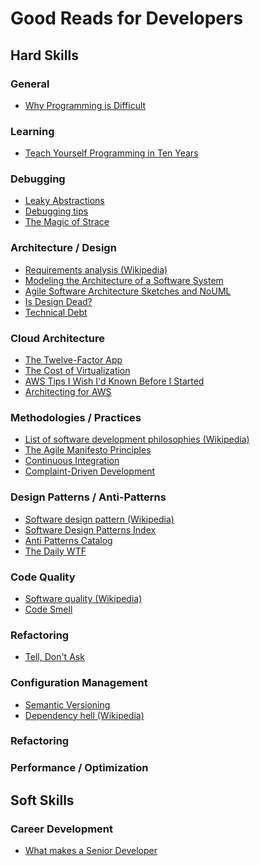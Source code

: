 Good Reads for Developers
=========================

Hard Skills
-----------

### General

 * [Why Programming is Difficult](http://joearms.github.io/2014/02/07/why-programming-is-difficult.html)
 
### Learning

 * [Teach Yourself Programming in Ten Years](http://norvig.com/21-days.html)

### Debugging

 * [Leaky Abstractions](http://www.joelonsoftware.com/articles/LeakyAbstractions.html)
 * [Debugging tips](http://www.yoda.arachsys.com/csharp/debugging.html)
 * [The Magic of Strace](http://chadfowler.com/blog/2014/01/26/the-magic-of-strace)
 
### Architecture / Design

 * [Requirements analysis (Wikipedia)](http://en.wikipedia.org/wiki/Requirements_analysis)
 * [Modeling the Architecture of a Software System](http://msdn.microsoft.com/en-us/library/dd490886.aspx)
 * [Agile Software Architecture Sketches and NoUML](http://www.infoq.com/articles/agile-software-architecture-sketches-NoUML)
 * [Is Design Dead?](http://martinfowler.com/articles/designDead.html)
 * [Technical Debt](http://martinfowler.com/bliki/TechnicalDebt.html)
 
### Cloud Architecture

 * [The Twelve-Factor App](http://12factor.net)
 * [The Cost of Virtualization](http://queue.acm.org/detail.cfm?id=1348591)
 * [AWS Tips I Wish I'd Known Before I Started](http://wblinks.com/notes/aws-tips-i-wish-id-known-before-i-started/)
 * [Architecting for AWS](http://www.slideshare.net/AmazonWebServices/architecting-for-aws)

### Methodologies / Practices

 * [List of software development philosophies (Wikipedia)](http://en.wikipedia.org/wiki/List_of_software_development_philosophies)
 * [The Agile Manifesto Principles](https://www.scrumalliance.org/community/articles/2013/november/the-agile-manifesto-principles-what-do-they-mean)
 * [Continuous Integration](http://martinfowler.com/articles/continuousIntegration.html)
 * [Complaint-Driven Development](http://www.codinghorror.com/blog/2014/02/complaint-driven-development.html)

### Design Patterns / Anti-Patterns

 * [Software design pattern (Wikipedia)](http://en.wikipedia.org/wiki/Software_design_pattern)
 * [Software Design Patterns Index](http://c2.com/cgi/wiki?SoftwareDesignPatternsIndex)
 * [Anti Patterns Catalog](http://c2.com/cgi/wiki?AntiPatternsCatalog)
 * [The Daily WTF](http://thedailywtf.com)
 
### Code Quality

 * [Software quality (Wikipedia)](http://en.wikipedia.org/wiki/Software_quality)
 * [Code Smell](http://c2.com/cgi/wiki?CodeSmell)

### Refactoring

 * [Tell, Don't Ask](http://pragprog.com/articles/tell-dont-ask)

### Configuration Management

 * [Semantic Versioning](http://semver.org/)
 * [Dependency hell (Wikipedia)](http://en.wikipedia.org/wiki/Dependency_hell)

### Refactoring

### Performance / Optimization

Soft Skills
-----------

### Career Development

 * [What makes a Senior Developer](http://www.sowrey.org/2010/02/what-makes-a-senior-developer/)
